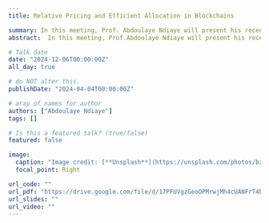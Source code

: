 ```yaml
---
title: Relative Pricing and Efficient Allocation in Blockchains

summary: In this meeting, Prof. Abdoulaye Ndiaye will present his recent paper "Relative Pricing and Efficient Allocation in Blockchains".
abstract:  In this meeting, Prof.Abdoulaye Ndiaye will present his recent paper with Prof.Rafael Pass and Prof. Elaine Shi, "Relative Pricing and Efficient Allocation in Blockchains".

# Talk date
date: "2024-12-06T00:00:00Z"
all_day: true

# do NOT alter this.
publishDate: "2024-04-04T00:00:00Z"

# aray of names for author
authors: ["Abdoulaye Ndiaye"]
tags: []

# Is this a featured talk? (true/false)
featured: false

image:
  caption: "Image credit: [**Unsplash**](https://unsplash.com/photos/bzdhc5b3Bxs)"
  focal_point: Right

url_code: ""
url_pdf: "https://drive.google.com/file/d/17PFUVgzGeoOPMrwjMh4cUANFrT4bGVr5/view?usp=sharing"
url_slides: ""
url_video: ""
---
```


